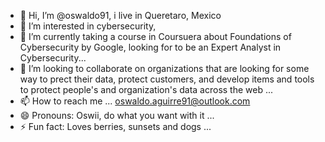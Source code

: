 - 👋 Hi, I’m @oswaldo91, i live in Queretaro, Mexico
- 👀 I’m interested in cybersecurity, 
- 🌱 I’m currently taking a course in Coursuera about Foundations of Cybersecurity by Google, looking for to be an Expert Analyst in Cybersecurity...
- 💞️ I’m looking to collaborate on organizations that are looking for some way to prect their data, protect customers, and develop items and tools to protect people's and organization's data across the web ...
- 📫 How to reach me ... oswaldo.aguirre91@outlook.com
- 😄 Pronouns: Oswii, do what you want with it ...
- ⚡ Fun fact: Loves berries, sunsets and dogs ...

<!---
oswaldo91/oswaldo91 is a ✨ special ✨ repository because its `README.md` (this file) appears on your GitHub profile.
You can click the Preview link to take a look at your changes.
--->
